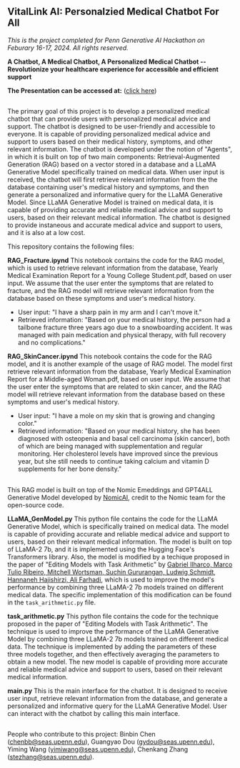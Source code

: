 ## VitalLink AI: Personalzied Medical Chatbot For All

_This is the project completed for Penn Generative AI Hackathon on Feburary 16-17, 2024. All rights reserved._

**A Chatbot, A Medical Chatbot, A Personalized Medical Chatbot -- Revolutionize your healthcare experience for accessible and efficient support**

**The Presentation can be accessed at:** ([click here](https://docs.google.com/presentation/d/1zf9PiqeRCmtytbm9EB5vno2uXVY50Ur0i96k11m8-0M/edit?usp=sharing))

## 
The primary goal of this project is to develop a personalized medical chatbot that can provide users with personalized medical advice and support. The chatbot is designed to be user-friendly and accessible to everyone. It is capable of providing personalized medical advice and support to users based on their medical history, symptoms, and other relevant information. The chatbot is developed under the notion of "Agents", in which it is built on top of two main components: Retrieval-Augmented Generation (RAG) based on a vector stored in a database and a LLaMA Generative Model specifically trained on medical data. When user input is received, the chatbot will first retrieve relevant information from the the database containing user's medical history and symptoms, and then generate a personalized and informative query for the LLaMA Generative Model. Since LLaMA Generative Model is trained on medical data, it is capable of providing accurate and reliable medical advice and support to users, based on their relevant medical information.  The chatbot is designed to provide instaneous and accurate medical advice and support to users, and it is also at a low cost.

This repository contains the following files: 

**RAG_Fracture.ipynd**
This notebook contains the code for the RAG model, which is used to retrieve relevant information from the database, Yearly Medical Examination Report for a Young College Student.pdf, based on user input. We assume that the user enter the symptoms that are related to fracture, and the RAG model will retrieve relevant information from the database based on these symptoms and user's medical history.
- User input: "I have a sharp pain in my arm and I can't move it."
- Retrieved information: "Based on your medical history, the person had a tailbone fracture three years ago due to a snowboarding accident. It was managed with pain medication and physical therapy, with full recovery and no complications." 

**RAG_SkinCancer.ipynd**
This notebook contains the code for the RAG model, and it is another example of the usage of RAG model. The model first retrieve relevant information from the database, Yearly Medical Examination Report for a Middle-aged Woman.pdf, based on user input. We assume that the user enter the symptoms that are related to skin cancer, and the RAG model will retrieve relevant information from the database based on these symptoms and user's medical history.
- User input: "I have a mole on my skin that is growing and changing color."
- Retrieved information: "Based on your medical history, she has been diagnosed with osteopenia and basal cell carcinoma (skin cancer), both of which are being managed with supplementation and regular monitoring. Her cholesterol levels have improved since the previous year, but she still needs to continue taking calcium and vitamin D supplements for her bone density." 

##
This RAG model is built on top of the Nomic Emeddings and GPT4ALL Generative Model developed by [NomicAI](https://www.nomic.ai/), credit to the Nomic team for the open-source code.


**LLaMA_GenModel.py**
This python file contains the code for the LLaMA Generative Model, which is specifically trained on medical data. The model is capable of providing accurate and reliable medical advice and support to users, based on their relevant medical information. The model is built on top of LLaMA-2 7b, and it is implemented using the Hugging Face's Transformers library. Also, the model is modified by a techique proposed in the paper of "Editing Models with Task Arithmetic" by [Gabriel Ilharco, Marco Tulio Ribeiro, Mitchell Wortsman, Suchin Gururangan, Ludwig Schmidt, Hannaneh Hajishirzi, Ali Farhadi](https://arxiv.org/abs/2212.04089), which is used to improve the model's performance by combining three LLaMA-2 7b models trained on different medical data. The specific implementation of this modification can be found in the `task_arithmetic.py` file.

**task_arithmetic.py**
This python file contains the code for the technique proposed in the paper of "Editing Models with Task Arithmetic". The technique is used to improve the performance of the LLaMA Generative Model by combining three LLaMA-2 7b models trained on different medical data. The technique is implemented by adding the parameters of these three models together, and  then effectively averaging the parameters to obtain a new model. The new model is capable of providing more accurate and reliable medical advice and support to users, based on their relevant medical information.

**main.py**
This is the main interface for the chatbot. It is designed to receive user input, retrieve relevant information from the database, and generate a personalized and informative query for the LLaMA Generative Model. User can interact with the chatbot by calling this main interface.


##
People who contribute to this project: Binbin Chen (chenbb@seas.upenn.edu), Guangyao Dou (gydou@seas.upenn.edu), 
Yiming Wang (yimiwang@seas.upenn.edu), Chenkang Zhang (stezhang@seas.upenn.edu).
